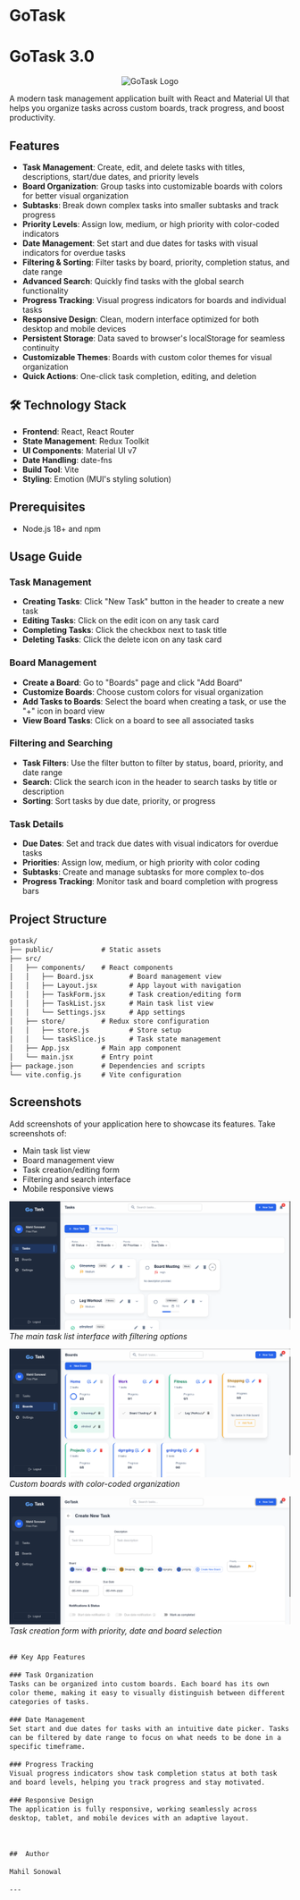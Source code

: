 # GoTask


# GoTask 3.0

<p align="center">
  <img src="public/logo.png" alt="GoTask Logo" width="120" height="120" />
</p>

A modern task management application built with React and Material UI that helps you organize tasks across custom boards, track progress, and boost productivity.

##  Features

- **Task Management**: Create, edit, and delete tasks with titles, descriptions, start/due dates, and priority levels
- **Board Organization**: Group tasks into customizable boards with colors for better visual organization
- **Subtasks**: Break down complex tasks into smaller subtasks and track progress
- **Priority Levels**: Assign low, medium, or high priority with color-coded indicators
- **Date Management**: Set start and due dates for tasks with visual indicators for overdue tasks
- **Filtering & Sorting**: Filter tasks by board, priority, completion status, and date range
- **Advanced Search**: Quickly find tasks with the global search functionality
- **Progress Tracking**: Visual progress indicators for boards and individual tasks
- **Responsive Design**: Clean, modern interface optimized for both desktop and mobile devices
- **Persistent Storage**: Data saved to browser's localStorage for seamless continuity
- **Customizable Themes**: Boards with custom color themes for visual organization
- **Quick Actions**: One-click task completion, editing, and deletion

## 🛠️ Technology Stack

- **Frontend**: React, React Router
- **State Management**: Redux Toolkit
- **UI Components**: Material UI v7
- **Date Handling**: date-fns
- **Build Tool**: Vite
- **Styling**: Emotion (MUI's styling solution)

##  Prerequisites

- Node.js 18+ and npm


##  Usage Guide

### Task Management

- **Creating Tasks**: Click "New Task" button in the header to create a new task
- **Editing Tasks**: Click on the edit icon on any task card
- **Completing Tasks**: Click the checkbox next to task title
- **Deleting Tasks**: Click the delete icon on any task card

### Board Management

- **Create a Board**: Go to "Boards" page and click "Add Board"
- **Customize Boards**: Choose custom colors for visual organization
- **Add Tasks to Boards**: Select the board when creating a task, or use the "+" icon in board view
- **View Board Tasks**: Click on a board to see all associated tasks

### Filtering and Searching

- **Task Filters**: Use the filter button to filter by status, board, priority, and date range
- **Search**: Click the search icon in the header to search tasks by title or description
- **Sorting**: Sort tasks by due date, priority, or progress

### Task Details

- **Due Dates**: Set and track due dates with visual indicators for overdue tasks
- **Priorities**: Assign low, medium, or high priority with color coding
- **Subtasks**: Create and manage subtasks for more complex to-dos
- **Progress Tracking**: Monitor task and board completion with progress bars

##  Project Structure

```
gotask/
├── public/            # Static assets
├── src/
│   ├── components/    # React components
│   │   ├── Board.jsx         # Board management view
│   │   ├── Layout.jsx        # App layout with navigation
│   │   ├── TaskForm.jsx      # Task creation/editing form
│   │   ├── TaskList.jsx      # Main task list view
│   │   └── Settings.jsx      # App settings
│   ├── store/         # Redux store configuration
│   │   ├── store.js          # Store setup
│   │   └── taskSlice.js      # Task state management
│   ├── App.jsx        # Main app component
│   └── main.jsx       # Entry point
├── package.json       # Dependencies and scripts
└── vite.config.js     # Vite configuration
```

## Screenshots

Add screenshots of your application here to showcase its features. Take screenshots of:

- Main task list view
- Board management view
- Task creation/editing form 
- Filtering and search interface
- Mobile responsive views


![Task List View](/screenshots/task-list.png)
*The main task list interface with filtering options*

![Board View](/screenshots/board-view.png)
*Custom boards with color-coded organization*

![Task Creation](/screenshots/task-form.png)
*Task creation form with priority, date and board selection*
```

## Key App Features

### Task Organization
Tasks can be organized into custom boards. Each board has its own color theme, making it easy to visually distinguish between different categories of tasks.

### Date Management
Set start and due dates for tasks with an intuitive date picker. Tasks can be filtered by date range to focus on what needs to be done in a specific timeframe.

### Progress Tracking
Visual progress indicators show task completion status at both task and board levels, helping you track progress and stay motivated.

### Responsive Design
The application is fully responsive, working seamlessly across desktop, tablet, and mobile devices with an adaptive layout.



##  Author

Mahil Sonowal

---

